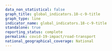 ```yaml
---
data_non_statistical: false
graph_title: global_indicators.18-c-9-title
graph_type: line
indicator_name: global_indicators.18-c-9-title
standalone: true
reporting_status: complete
permalink: covid-19-impact/road-transport
national_geographical_coverage: National
---
```

